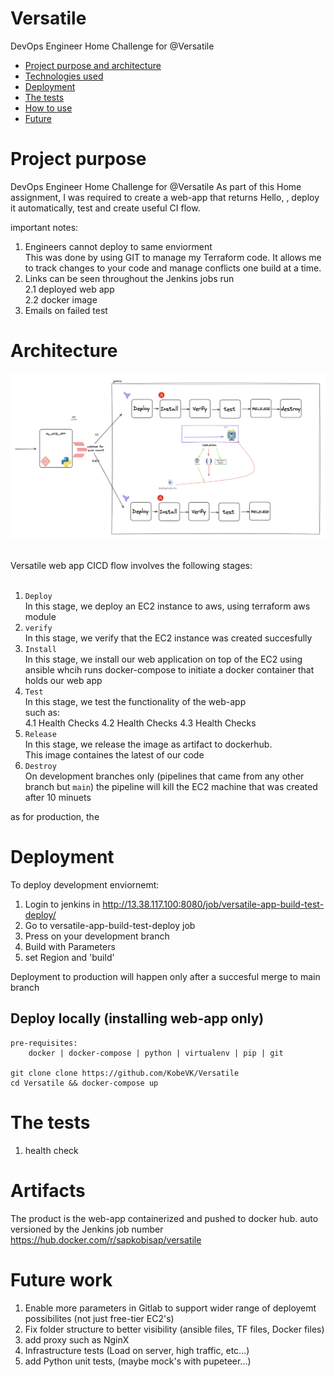 # Versatile
DevOps Engineer Home Challenge for @Versatile

- [Project purpose and architecture](#architecture)
- [Technologies used](#actions)
- [Deployment ](#projects)
- [The tests ](#tests)
- [How to use](#scopes)
- [Future](#scopes)


# Project purpose
DevOps Engineer Home Challenge for @Versatile
As part of this Home assignment, I was required to create a web-app that returns Hello,<name> , deploy it automatically, test and create useful CI flow.

important notes:
1. Engineers cannot deploy to same enviorment <br>
This was done by using GIT to manage my Terraform code. It allows me to track changes to your code and manage conflicts one build at a time.
2. Links can be seen throughout the Jenkins jobs run <br>
2.1 deployed web app<br>
2.2 docker image<br>
3. Emails on failed test<br>



# Architecture
![Versatile web app CI diagram](docs/versatile_ci_flow.png)

<br>
Versatile web app  CICD flow involves the following stages: <br><br>

1. `Deploy` <br>
In this stage, we deploy an EC2 instance to aws, using terraform aws module<br>
2. `verify`<br>
In this stage, we verify that the EC2 instance was created succesfully 
3. `Install` <br>
In this stage, we install our web application on top of the EC2 using ansible whcih runs docker-compose to initiate a docker container that holds our web app <br>
4. `Test` <br>
In this stage, we test the functionality of the web-app <br>
such as: <br>
    4.1 Health Checks
    4.2 Health Checks
    4.3 Health Checks
5. `Release` <br>
In this stage, we release the image as artifact to dockerhub. <br>
This image containes the latest of our code
6. `Destroy`<br>
On development branches only (pipelines that came from any other branch but `main`)
the pipeline will kill the EC2 machine that was created after 10 minuets

as for production, the 

# Deployment
To deploy development enviornemt:
1. Login to jenkins in http://13.38.117.100:8080/job/versatile-app-build-test-deploy/
2. Go to versatile-app-build-test-deploy job
3. Press on your development branch
4. Build with Parameters
5. set Region and 'build'

Deployment to production will happen only after a succesful merge to main branch

## Deploy locally (installing web-app only)
    pre-requisites:
        docker | docker-compose | python | virtualenv | pip | git

    git clone clone https://github.com/KobeVK/Versatile
    cd Versatile && docker-compose up

# The tests
1. health check

# Artifacts
The product is the web-app containerized and pushed to docker hub.
auto versioned by the Jenkins job number <br>
 https://hub.docker.com/r/sapkobisap/versatile   

# Future work
1. Enable more parameters in Gitlab to support wider range of deployemt possibilites (not just free-tier EC2's)
2. Fix folder structure to better visibility (ansible files, TF files, Docker files)
3. add proxy such as NginX
4. Infrastructure tests (Load on server, high traffic, etc...)
5. add Python unit tests, (maybe mock's with pupeteer...)